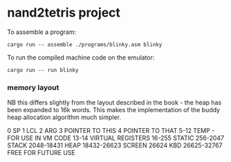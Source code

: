 # nand2tetris project

To assemble a program:

```
cargo run -- assemble ./programs/blinky.asm blinky
```

To run the compiled machine code on the emulator:

```
cargo run -- run blinky
```

### memory layout

NB this differs slightly from the layout described in the book - the heap has been expanded to 16k words. This makes the implementation of the buddy heap allocation algorithm much simpler.

0           SP
1           LCL
2           ARG
3           POINTER TO THIS
4           POINTER TO THAT
5-12        TEMP - FOR USE IN VM CODE
13-14       VIRTUAL REGISTERS
16-255      STATIC
256-2047    STACK
2048-18431  HEAP
18432-26623 SCREEN
26624       KBD
26625-32767 FREE FOR FUTURE USE